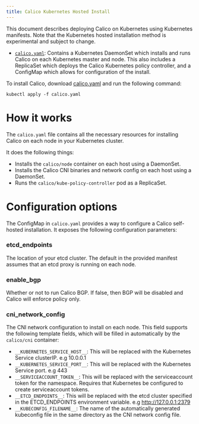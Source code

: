 ```yaml
---
title: Calico Kubernetes Hosted Install
---
```


This document describes deploying Calico on Kubernetes using Kubernetes manifests.  Note that the Kubernetes hosted installation method is experimental and subject to change.

- [`calico.yaml`](calico.yaml): Contains a Kubernetes DaemonSet 
which installs and runs Calico on each Kubernetes master and node. This also includes a ReplicaSet which deploys 
the Calico Kubernetes policy controller, and a ConfigMap which allows for configuration of the install.

To install Calico, download [calico.yaml](calico.yaml) and run the following command:

```shell
kubectl apply -f calico.yaml
```

# How it works

The `calico.yaml` file contains all the necessary resources for installing Calico on each node in your Kubernetes cluster.

It does the following things:

- Installs the `calico/node` container on each host using a DaemonSet.
- Installs the Calico CNI binaries and network config on each host using a DaemonSet.
- Runs the `calico/kube-policy-controller` pod as a ReplicaSet.

# Configuration options

The ConfigMap in `calico.yaml` provides a way to configure a Calico self-hosted installation.  It exposes
the following configuration parameters:

### etcd_endpoints

The location of your etcd cluster.  The default in the provided manifest assumes that an etcd proxy is running on each node.

### enable_bgp

Whether or not to run Calico BGP.  If false, then BGP will be disabled and Calico will enforce policy only.

### cni_network_config

The CNI network configuration to install on each node.  This field supports the following template fields, which will
be filled in automatically by the `calico/cni` container:

- `__KUBERNETES_SERVICE_HOST__`: This will be replaced with the Kubernetes Service clusterIP. e.g 10.0.0.1
- `__KUBERNETES_SERVICE_PORT__`: This will be replaced with the Kubernetes Service port. e.g 443
- `__SERVICEACCOUNT_TOKEN__`: This will be replaced with the serviceaccount token for the namespace.  Requires that Kubernetes be configured to create serviceaccount tokens.
- `__ETCD_ENDPOINTS__`: This will be replaced with the etcd cluster specified in the ETCD_ENDPOINTS environment variable. e.g http://127.0.0.1:2379
- `__KUBECONFIG_FILENAME__`: The name of the automatically generated kubeconfig file in the same directory as the CNI network config file.
